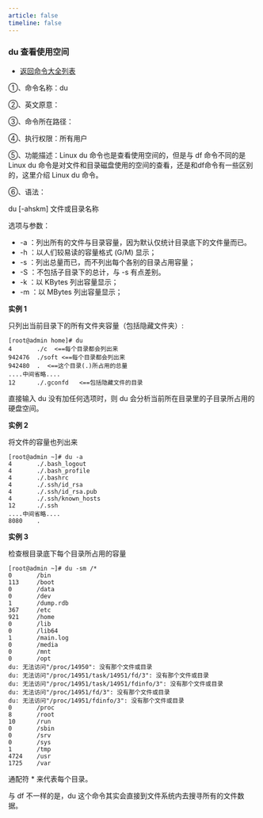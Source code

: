 ```yaml
---
article: false
timeline: false
---
```

### du 查看使用空间

- [返回命令大全列表](./command.md#磁盘管理)

①、命令名称：du

②、英文原意：

③、命令所在路径：

④、执行权限：所有用户

⑤、功能描述：Linux du 命令也是查看使用空间的，但是与 df 命令不同的是 Linux du 命令是对文件和目录磁盘使用的空间的查看，还是和df命令有一些区别的，这里介绍 Linux du 命令。

⑥、语法：

du [-ahskm] 文件或目录名称

选项与参数：

- -a  ：列出所有的文件与目录容量，因为默认仅统计目录底下的文件量而已。
- -h  ：以人们较易读的容量格式 (G/M) 显示；
- -s  ：列出总量而已，而不列出每个各别的目录占用容量；
- -S  ：不包括子目录下的总计，与 -s 有点差别。
- -k  ：以 KBytes 列出容量显示；
- -m  ：以 MBytes 列出容量显示；

**实例 1**

只列出当前目录下的所有文件夹容量（包括隐藏文件夹）:

```shell
[root@admin home]# du
4       ./c  <==每个目录都会列出来
942476  ./soft <==每个目录都会列出来
942480  .  <==这个目录(.)所占用的总量
....中间省略....
12      ./.gconfd   <==包括隐藏文件的目录          
```

直接输入 du 没有加任何选项时，则 du 会分析当前所在目录里的子目录所占用的硬盘空间。

**实例 2**

将文件的容量也列出来

```shell
[root@admin ~]# du -a
4       ./.bash_logout
4       ./.bash_profile
4       ./.bashrc
4       ./.ssh/id_rsa
4       ./.ssh/id_rsa.pub
4       ./.ssh/known_hosts
12      ./.ssh
....中间省略....
8080    .
```

**实例 3**

检查根目录底下每个目录所占用的容量

```shell
[root@admin ~]# du -sm /*
0       /bin
113     /boot
0       /data
0       /dev
1       /dump.rdb
367     /etc
921     /home
0       /lib
0       /lib64
1       /main.log
0       /media
0       /mnt
0       /opt
du: 无法访问"/proc/14950": 没有那个文件或目录
du: 无法访问"/proc/14951/task/14951/fd/3": 没有那个文件或目录
du: 无法访问"/proc/14951/task/14951/fdinfo/3": 没有那个文件或目录
du: 无法访问"/proc/14951/fd/3": 没有那个文件或目录
du: 无法访问"/proc/14951/fdinfo/3": 没有那个文件或目录
0       /proc
8       /root
10      /run
0       /sbin
0       /srv
0       /sys
1       /tmp
4724    /usr
1725    /var
```

通配符 * 来代表每个目录。

与 df 不一样的是，du 这个命令其实会直接到文件系统内去搜寻所有的文件数据。
